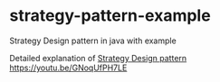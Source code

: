# strategy-pattern-example
Strategy Design pattern in java with example

Detailed explanation of [Strategy Design pattern](https://youtu.be/GNoqUfPH7LE "Strategy Pattern") 
https://youtu.be/GNoqUfPH7LE
